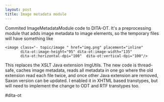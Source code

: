 ```yaml
---
layout: post
title: Image metadata module
---
```

Commited ImageMetadataModule code to DITA-OT. It's a preprocessing module that adds image metadata to image elements, so the temporary files will have something like

    <image class="- topic/image " href="img.png" placement="inline"
           dita-ot:image-height="95" dita-ot:image-width="135"
           dita-ot:horizontal-dpi="100"  dita-ot:vertical-dpi="100"/>

This replaces the XSLT Java extension ImgUtils. The new code is thread-safe, caches image metadata, reads all metadata in one go where the old extension read each file twice, and once other Java extension are removed, Saxon version can be updated. I enabled it in XHTML based transtypes, but will need to implement the change to ODT and RTF transtypes too.

\#dita-ot